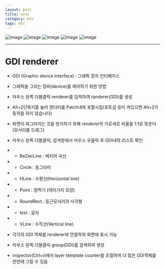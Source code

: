 ```yaml
---
layout: post
title: vvvv
category: etc
tags: etc
---
```


![image](https://github.com/gunug/gunug.github.io/assets/52345276/f1f1f7da-f25a-4c6f-b509-881d1395fdc7)
![image](https://github.com/gunug/gunug.github.io/assets/52345276/dad0ca87-689f-46d2-b638-b98f4a51cb52)
![image](https://github.com/gunug/gunug.github.io/assets/52345276/2739610e-5354-438b-a1cf-6182a168b8c5)
![image](https://github.com/gunug/gunug.github.io/assets/52345276/615b5655-428a-4e26-944e-043f6ffdaf9b)
![image](https://github.com/gunug/gunug.github.io/assets/52345276/64a7802b-a728-44ef-80d4-0e7fb10e5827)

---

# GDI renderer
* GDI (Graphic device interface) : 그래픽 장치 인터페이스
* 그래픽을 그리는 장비(device)를 제어하기 위한 방법



* 마우스 왼쪽 더블클릭 renderer를 입력하여 randerer(GDI)를 생성
* Alt+2단축키를 눌러 랜더러를 Patch내에 포함시킴(포토샵 등이 켜있으면 Alt+2가 동작을 하지 않습니다)
* 화면이 찌그러지는 것을 방지하기 위해 renderer의 가로세로 비율을 1:1로 맞춘다 (모서리를 드래그)
* 마우스 왼쪽 더블클릭, 검색창에서 마우스 우클릭 후 GDI내의 리스트 확인
* * BeZierLine : 베지어 곡선
* * Circle : 동그라미
* * HLine : 수평선(Horizontal line)
* * Point : 점찍기 (여러가지 모양)
* * RoundRect : 둥근모서리의 사각형
* * text : 글자
* * VLine : 수직선(Vertical line)
* 각각의 GDI 객체를 renderer에 연결하여 화면에 표시 가능
* 마우스 왼쪽 더블클릭 group(GDI)를 검색하여 생성
* inspector(Ctrl+i)에서 layer template counter를 조절하여 더 많은 GDI객체를 한번에 그릴 수 있음